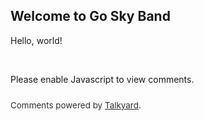 ## Welcome to Go Sky Band

Hello, world!

<script>talkyardServerUrl='https://site-oa00z0a27g.talkyard.net';</script>
<script async defer src="https://c1.ty-cdn.net/-/talkyard-comments.min.js"></script>
<!-- You can specify a per page discussion id on the next line, if your URLs might change. -->
<div class="talkyard-comments" data-discussion-id="" style="margin-top: 45px;">
<noscript>Please enable Javascript to view comments.</noscript>
<p style="margin-top: 25px; opacity: 0.9; font-size: 96%">Comments powered by
<a href="https://www.talkyard.io">Talkyard</a>.</p>
</div>
